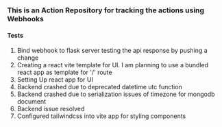### This is an Action Repository for tracking the actions using Webhooks

#### Tests
1. Bind webhook to flask server testing the api response by pushing a change
2. Creating a react vite template for UI. I am planning to use a bundled react app as template for '/' route
3. Setting Up react app for UI 
4. Backend crashed due to deprecated datetime utc function
5. Backend crashed due to serialization issues of timezone for mongodb document
6. Backend issue resolved
7. Configured tailwindcss into vite app for styling components